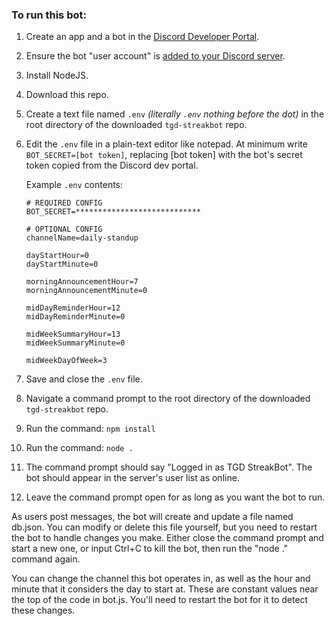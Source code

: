 ### To run this bot:

1. Create an app and a bot in the [Discord Developer Portal](https://discord.com/developers/applications).
1. Ensure the bot "user account" is [added to your Discord server](https://discord.com/developers/docs/topics/oauth2#bots).
2. Install NodeJS.
3. Download this repo.
4. Create a text file named `.env` _(literally `.env` nothing before the dot)_ 
   in the root directory of the downloaded `tgd-streakbot` repo.
5. Edit the `.env` file in a plain-text editor like notepad.
   At minimum write `BOT_SECRET=[bot token]`, replacing [bot token] with the bot's secret token copied from the Discord dev portal.

   Example `.env` contents:
   ```shell
   # REQUIRED CONFIG
   BOT_SECRET=****************************

   # OPTIONAL CONFIG
   channelName=daily-standup

   dayStartHour=0
   dayStartMinute=0

   morningAnnouncementHour=7
   morningAnnouncementMinute=0

   midDayReminderHour=12
   midDayReminderMinute=0

   midWeekSummaryHour=13
   midWeekSummaryMinute=0

   midWeekDayOfWeek=3
   ```
6. Save and close the `.env` file.
7. Navigate a command prompt to the root directory of the downloaded `tgd-streakbot` repo.
8. Run the command: `npm install`
9. Run the command: `node .`
10. The command prompt should say "Logged in as TGD StreakBot". The bot should appear in the server's user list as online.
11. Leave the command prompt open for as long as you want the bot to run.

As users post messages, the bot will create and update a file named db.json. You can modify or delete this file yourself, but you need to restart the bot to handle changes you make. Either close the command prompt and start a new one, or input Ctrl+C to kill the bot, then run the "node ." command again.

You can change the channel this bot operates in, as well as the hour and minute that it considers the day to start at. These are constant values near the top of the code in bot.js. You'll need to restart the bot for it to detect these changes.